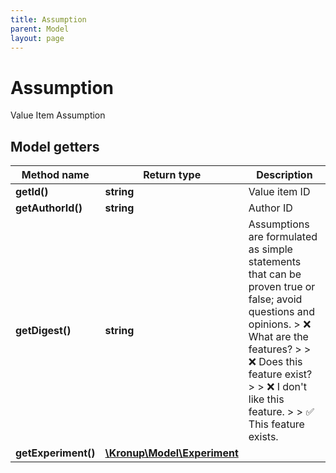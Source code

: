 ```yaml
---
title: Assumption
parent: Model
layout: page
---
```


# Assumption

Value Item Assumption

## Model getters

Method name | Return type | Description
------------ | ------------- | -------------
**getId()** | **string** | Value item ID
**getAuthorId()** | **string** | Author ID
**getDigest()** | **string** | Assumptions are formulated as simple statements that can be proven true or false; avoid questions and opinions.  > ❌ What are the features? >  > ❌ Does this feature exist? >  > ❌ I don't like this feature. >  > ✅ This feature exists.
**getExperiment()** | [**\Kronup\Model\Experiment**](../Experiment) | 

